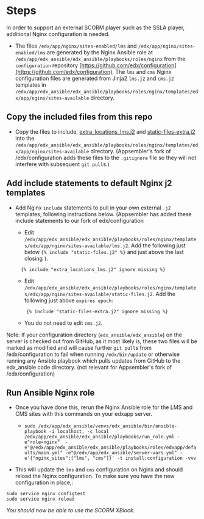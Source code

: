 # Steps

In order to support an external SCORM player such as the SSLA player, additional Nginx configuration is needed.

*  The files `/edx/app/nginx/sites-enabled/lms` and `/edx/app/nginx/sites-enabled/lms` are generated by the Nginx Ansible role at `/edx/app/edx_ansible/edx_ansible/playbooks/roles/nginx` from the `configuration` repository [https://github.com/edx/configuration](https://github.com/edx/configuration).  The `lms` and `cms` Nginx configuration files are generated from Jinja2 `lms.j2` and `cms.j2` templates in `/edx/app/edx_ansible/edx_ansible/playbooks/roles/nginx/templates/edx/app/nginx/sites-available` directory.

## Copy the included files from this repo

* Copy the files to include, [extra_locations_lms.j2](nginx_extra_files/extra_locations_lms.j2) and [static-files-extra.j2](nginx_extra_files/static-files-extra.j2) into the `/edx/app/edx_ansible/edx_ansible/playbooks/roles/nginx/templates/edx/app/nginx/sites-available` directory.  (Appsembler's fork of /edx/configuration adds these files to the `.gitignore` file so they will not interfere with subsequent `git pull`s.)

## Add include statements to default Nginx j2 templates

* Add Nginx `include` statements to pull in your own external `.j2` templates, following instructions below.  (Appsembler has added these include statements to our fork of edx/configuration
  * Edit `/edx/app/edx_ansible/edx_ansible/playbooks/roles/nginx/templates/edx/app/nginx/sites-available/lms.j2`.  Add the following just below `{% include "static-files.j2" %}` and just above the last closing `}`.  

  ```
    {% include "extra_locations_lms.j2" ignore missing %}
  ```
  - Edit `/edx/app/edx_ansible/edx_ansible/playbooks/roles/nginx/templates/edx/app/nginx/sites-available/static-files.j2`.  Add the following just above `expires epoch`: 
  ```  
      {% include "static-files-extra.j2" ignore missing %}
  ```
  * You do not need to edit `cms.j2`.  

Note: If your configuration directory (`edx_ansible/edx_ansible`) on the server is checked out from GitHub, as it most likely is, these two files will be marked as modified and will cause further `git pull`s from /edx/configuration to fail when running `/edx/bin/update` or otherwise running any Ansible playbook which pulls updates from GitHub to the edx_ansible code directory. (not relevant for Appsembler's fork of /edx/configuration)




## Run Ansible Nginx role

* Once you have done this, rerun the Nginx Ansible role for the LMS and CMS sites with this commands on your edxapp server.
  - `sudo /edx/app/edx_ansible/venvs/edx_ansible/bin/ansible-playbook -i localhost, -c local /edx/app/edx_ansible/edx_ansible/playbooks/run_role.yml -e"role=nginx"  -e"@/edx/app/edx_ansible/edx_ansible/playbooks/roles/edxapp/defaults/main.yml" -e"@/edx/app/edx_ansible/server-vars.yml" -e'{"nginx_sites":["lms", "cms"]}' -t install:configuration -vvv`

* This will update the `lms` and `cms` configuration on Nginx and should reload the Nginx configuration.  To make sure you have the new configuration in place,:
```
sudo service nginx configtest
sudo service nginx reload
```


*You should now be able to use the SCORM XBlock.*

